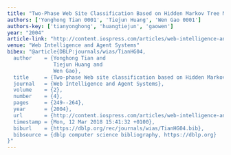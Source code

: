 ```yaml
---
title: "Two-Phase Web Site Classification Based on Hidden Markov Tree Models"
authors: ['Yonghong Tian 0001', 'Tiejun Huang', 'Wen Gao 0001']
authors-key: ['tianyonghong', 'huangtiejun', 'gaowen']
year: "2004"
article-link: "http://content.iospress.com/articles/web-intelligence-and-agent-systems-an-international-journal/wia00044"
venue: "Web Intelligence and Agent Systems"
bibex: "@article{DBLP:journals/wias/TianHG04,
  author    = {Yonghong Tian and
               Tiejun Huang and
               Wen Gao},
  title     = {Two-phase Web site classification based on Hidden Markov Tree models},
  journal   = {Web Intelligence and Agent Systems},
  volume    = {2},
  number    = {4},
  pages     = {249--264},
  year      = {2004},
  url       = {http://content.iospress.com/articles/web-intelligence-and-agent-systems-an-international-journal/wia00044},
  timestamp = {Mon, 12 Mar 2018 15:41:32 +0100},
  biburl    = {https://dblp.org/rec/journals/wias/TianHG04.bib},
  bibsource = {dblp computer science bibliography, https://dblp.org}
}"
---
```


